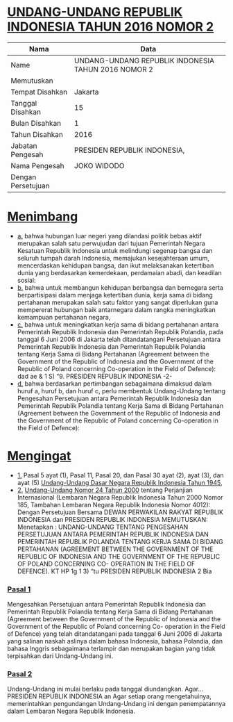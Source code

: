 # [UNDANG-UNDANG REPUBLIK INDONESIA TAHUN 2016 NOMOR 2](http://example.org/legal/document/uu/2016/2)

| Nama | Data |
| ------ | ----- |
|Name|UNDANG-UNDANG REPUBLIK INDONESIA TAHUN 2016 NOMOR 2|
|Memutuskan||
|Tempat Disahkan|Jakarta|
|Tanggal Disahkan|15|
|Bulan Disahkan|1|
|Tahun Disahkan|2016|
|Jabatan Pengesah|PRESIDEN REPUBLIK INDONESIA,|
|Nama Pengesah|JOKO WIDODO|
|Dengan Persetujuan||
# [Menimbang](http://example.org/legal/document/uu/2016/2/menimbang)

* [a.](http://example.org/legal/document/uu/2016/2/menimbang/point/a) bahwa hubungan luar negeri yang dilandasi politik bebas aktif merupakan salah satu perwujudan dari tujuan Pemerintah Negara Kesatuan Republik Indonesia untuk melindungi segenap bangsa dan seluruh tumpah darah Indonesia, memajukan kesejahteraan umum, mencerdaskan kehidupan bangsa, dan ikut melaksanakan ketertiban dunia yang berdasarkan kemerdekaan, perdamaian abadi, dan keadilan sosial:
* [b.](http://example.org/legal/document/uu/2016/2/menimbang/point/b) bahwa untuk membangun kehidupan berbangsa dan bernegara serta berpartisipasi dalam menjaga ketertiban dunia, kerja sama di bidang pertahanan merupakan salah satu faktor yang sangat diperlukan guna mempererat hubungan baik antarnegara dalam rangka meningkatkan kemampuan pertahanan negara,
* [c.](http://example.org/legal/document/uu/2016/2/menimbang/point/c) bahwa untuk meningkatkan kerja sama di bidang pertahanan antara Pemerintah Republik Indonesia dan Pemerintah Republik Polandia, pada tanggal 6 Juni 2006 di Jakarta telah ditandatangani Persetujuan antara Pemerintah Republik Indonesia dan Pemerintah Republik Polandia tentang Kerja Sama di Bidang Pertahanan (Agreement between the Government of the Republic of Indonesia and the Government of the Republic of Poland concerning Co-operation in the Field of Defence): dad ae & 1 S) “9. PRESIDEN REPUBLIK INDONESIA -2-
* [d.](http://example.org/legal/document/uu/2016/2/menimbang/point/d) bahwa berdasarkan pertimbangan sebagaimana dimaksud dalam huruf a, huruf b, dan huruf c, perlu membentuk Undang-Undang tentang Pengesahan Persetujuan antara Pemerintah Republik Indonesia dan Pemerintah Republik Polandia tentang Kerja Sama di Bidang Pertahanan (Agreement between the Government of the Republic of Indonesia and the Government of the Republic of Poland concerning Co-operation in the Field of Defence):
# [Mengingat](http://example.org/legal/document/uu/2016/2/mengingat)

* [1.](http://example.org/legal/document/uu/2016/2/mengingat/point/0001) Pasal 5 ayat (1), Pasal 11, Pasal 20, dan Pasal 30 ayat (2), ayat (3), dan ayat (5) [Undang-Undang Dasar Negara Republik Indonesia Tahun 1945](http://example.org/legal/document/uu),
* [2.](http://example.org/legal/document/uu/2016/2/mengingat/point/0002) [Undang-Undang Nomor 24 Tahun 2000](http://example.org/legal/document/uu/2000/24) tentang Perjanjian Internasional (Lembaran Negara Republik Indonesia Tahun 2000 Nomor 185, Tambahan Lembaran Negara Republik Indonesia Nomor 4012): Dengan Persetujuan Bersama DEWAN PERWAKILAN RAKYAT REPUBLIK INDONESIA dan PRESIDEN REPUBLIK INDONESIA MEMUTUSKAN: Menetapkan : UNDANG-UNDANG TENTANG PENGESAHAN PERSETUJUAN ANTARA PEMERINTAH REPUBLIK INDONESIA DAN PEMERINTAH REPUBLIK POLANDIA TENTANG KERJA SAMA DI BIDANG PERTAHANAN (AGREEMENT BETWEEN THE GOVERNMENT OF THE REPUBLIC OF INDONESIA AND THE GOVERNMENT OF THE REPUBLIC OF POLAND CONCERNING CO- OPERATION IN THE FIELD OF DEFENCE). KT HP 1g 1 3) “tu PRESIDEN REPUBLIK INDONESIA 2 Bia

### [Pasal 1](http://example.org/legal/document/uu/2016/2/pasal/0001)
Mengesahkan Persetujuan antara Pemerintah Republik Indonesia dan Pemerintah Republik Polandia tentang Kerja Sama di Bidang Pertahanan (Agreement between the Government of the Republic of Indonesia and the Government of the Republic of Poland concerning Co- operation in the Field of Defence) yang telah ditandatangani pada tanggal 6 Juni 2006 di Jakarta yang salinan naskah aslinya dalam bahasa Indonesia, bahasa Polandia, dan bahasa Inggris sebagaimana terlampir dan merupakan bagian yang tidak terpisahkan dari Undang-Undang ini.


### [Pasal 2](http://example.org/legal/document/uu/2016/2/pasal/0002)
Undang-Undang ini mulai berlaku pada tanggal diundangkan. Agar... PRESIDEN REPUBLIK INDONESIA an Agar setiap orang mengetahuinya, memerintahkan pengundangan Undang-Undang ini dengan penempatannya dalam Lembaran Negara Republik Indonesia.
